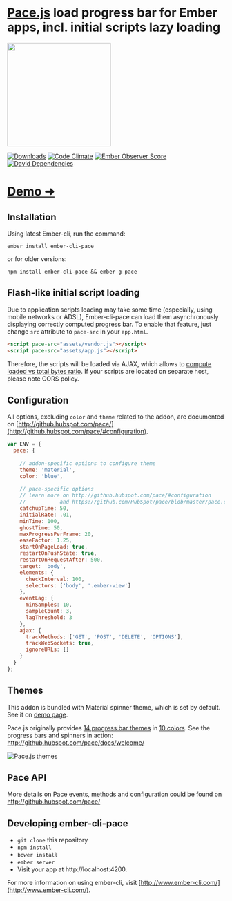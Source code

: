 # [Pace.js](http://github.hubspot.com/pace/docs/welcome/) load progress bar for Ember apps, incl. initial scripts lazy loading

<img src="https://www.dropbox.com/s/baoswhof2u2wbhd/Screenshot%202015-04-07%2011.30.43.png?dl=1" width="240" />

[![Downloads](http://img.shields.io/npm/dm/ember-cli-pace.svg?style=flat-square)](https://npmjs.org/package/ember-cli-pace) [![Code Climate](https://img.shields.io/codeclimate/github/vectart/ember-cli-pace.svg?style=flat-square)](https://codeclimate.com/github/vectart/ember-cli-pace) [![Ember Observer Score](http://emberobserver.com/badges/ember-cli-pace.svg?style=flat-square)](http://emberobserver.com/addons/ember-cli-pace) [![David Dependencies](https://david-dm.org/vectart/ember-cli-pace.svg?style=flat-square)](https://david-dm.org/vectart/ember-cli-pace)
# [Demo &#10140;](http://vectart.github.io/ember-cli-pace/)

## Installation

Using latest Ember-cli, run the command:

`ember install ember-cli-pace`

or for older versions:

`npm install ember-cli-pace && ember g pace`

## Flash-like initial script loading

Due to application scripts loading may take some time (especially, using mobile networks or ADSL), Ember-cli-pace can load them asynchronously displaying correctly computed progress bar. To enable that feature, just change `src` attribute to `pace-src` in your `app.html`.

```html
<script pace-src="assets/vendor.js"></script>
<script pace-src="assets/app.js"></script>
```

Therefore, the scripts will be loaded via AJAX, which allows to [compute loaded vs total bytes ratio](https://developer.mozilla.org/en/docs/Web/API/XMLHttpRequest/Using_XMLHttpRequest#Monitoring_progress). If your scripts are located on separate host, please note CORS policy.

## Configuration

All options, excluding `color` and `theme` related to the addon, are documented on [http://github.hubspot.com/pace/](http://github.hubspot.com/pace/#configuration).

```javascript
var ENV = {
  pace: {
  
    // addon-specific options to configure theme
    theme: 'material',
    color: 'blue',
    
    // pace-specific options
    // learn more on http://github.hubspot.com/pace/#configuration
    //           and https://github.com/HubSpot/pace/blob/master/pace.coffee#L1-L72
    catchupTime: 50,
    initialRate: .01,
    minTime: 100,
    ghostTime: 50,
    maxProgressPerFrame: 20,
    easeFactor: 1.25,
    startOnPageLoad: true,
    restartOnPushState: true,
    restartOnRequestAfter: 500,
    target: 'body',
    elements: {
      checkInterval: 100,
      selectors: ['body', '.ember-view']
    },
    eventLag: {
      minSamples: 10,
      sampleCount: 3,
      lagThreshold: 3
    },
    ajax: {
      trackMethods: ['GET', 'POST', 'DELETE', 'OPTIONS'],
      trackWebSockets: true,
      ignoreURLs: []
    }
  }
};
```

## Themes

This addon is bundled with Material spinner theme, which is set by default. See it on [demo page](http://vectart.github.io/ember-cli-pace/).

Pace.js originally provides [14 progress bar themes](https://github.com/HubSpot/pace/tree/master/themes/black) in [10 colors](https://github.com/HubSpot/pace/tree/master/themes). See the progress bars and spinners in action: http://github.hubspot.com/pace/docs/welcome/

![Pace.js themes](https://www.dropbox.com/s/d4ladjwfrqq6ehv/Screenshot%202015-04-07%2011.54.48.png?dl=1)

## Pace API

More details on Pace events, methods and configuration could be found on http://github.hubspot.com/pace/

## Developing ember-cli-pace

* `git clone` this repository
* `npm install`
* `bower install`
* `ember server`
* Visit your app at http://localhost:4200.

For more information on using ember-cli, visit [http://www.ember-cli.com/](http://www.ember-cli.com/).
